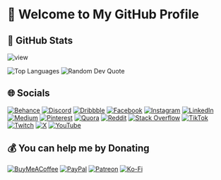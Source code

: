 # 🌟 Welcome to My GitHub Profile

## 🚀 GitHub Stats

![view](https://visitcount.itsvg.in/api?id=hsnlfi&icon=5&color=10)

![Top Languages](https://github-readme-stats.vercel.app/api/top-langs/?username=hsnlfi&theme=radical&hide_border=false&include_all_commits=false&count_private=true&layout=compact)
![Random Dev Quote](https://quotes-github-readme.vercel.app/api?type=horizontal&theme=radical)

<!--
![Top Contributed Repo](https://github-contributor-stats.vercel.app/api?username=hsnlfi&limit=1&theme=radical&combine_all_yearly_contributions=true)
![GitHub Stats](https://github-readme-stats.vercel.app/api?username=hsnlfi&theme=radical&hide_border=false&include_all_commits=false&count_private=true)
![GitHub Streak](https://github-readme-streak-stats.herokuapp.com/?user=hsnlfi&theme=radical&hide_border=false)
-->

## 🌐 Socials

[![Behance](https://img.shields.io/badge/Behance-1769ff?logo=behance&logoColor=white)](https://behance.net/hsnlfi) 
[![Discord](https://img.shields.io/badge/Discord-%237289DA.svg?logo=discord&logoColor=white)](https://discord.gg/hsnlfi)
[![Dribbble](https://img.shields.io/badge/Dribbble-%23EA4C3A.svg?logo=dribbble&logoColor=white)](https://dribbble.com/yourprofile)
[![Facebook](https://img.shields.io/badge/Facebook-%231877F2.svg?logo=Facebook&logoColor=white)](https://facebook.com/hsnlfi) 
[![Instagram](https://img.shields.io/badge/Instagram-%23E4405F.svg?logo=Instagram&logoColor=white)](https://instagram.com/hsnlfi) 
[![LinkedIn](https://img.shields.io/badge/LinkedIn-%230077B5.svg?logo=linkedin&logoColor=white)](https://linkedin.com/in/hsnlfi) 
[![Medium](https://img.shields.io/badge/Medium-12100E?logo=medium&logoColor=white)](https://medium.com/@hsnlfi) 
[![Pinterest](https://img.shields.io/badge/Pinterest-%23E60023.svg?logo=Pinterest&logoColor=white)](https://pinterest.com/hsnlfi) 
[![Quora](https://img.shields.io/badge/Quora-%23B92B27.svg?logo=Quora&logoColor=white)](https://quora.com/profile/hsnlfi) 
[![Reddit](https://img.shields.io/badge/Reddit-%23FF4500.svg?logo=Reddit&logoColor=white)](https://reddit.com/user/hsnlfi) 
[![Stack Overflow](https://img.shields.io/badge/-Stackoverflow-FE7A16?logo=stack-overflow&logoColor=white)](https://stackoverflow.com/users/hsnlfi) 
[![TikTok](https://img.shields.io/badge/TikTok-%23000000.svg?logo=TikTok&logoColor=white)](https://tiktok.com/@hsnlfi) 
[![Twitch](https://img.shields.io/badge/Twitch-%239146FF.svg?logo=Twitch&logoColor=white)](https://twitch.tv/hsnlfi) 
[![X](https://img.shields.io/badge/X-black.svg?logo=X&logoColor=white)](https://x.com/hsnlfi) 
[![YouTube](https://img.shields.io/badge/YouTube-%23FF0000.svg?logo=YouTube&logoColor=white)](https://youtube.com/@hsnlfi) 
<!--
## 💻 Tech Stack

### Languages & Markup

![JavaScript](https://img.shields.io/badge/javascript-%23323330.svg?style=for-the-badge&logo=javascript&logoColor=%23F7DF1E) 
![TypeScript](https://img.shields.io/badge/typescript-%23007ACC.svg?style=for-the-badge&logo=typescript&logoColor=white) 
![HTML5](https://img.shields.io/badge/html5-%23E34F26.svg?style=for-the-badge&logo=html5&logoColor=white) 
![CSS3](https://img.shields.io/badge/css3-%231572B6.svg?style=for-the-badge&logo=css3&logoColor=white) 
![Markdown](https://img.shields.io/badge/markdown-%23000000.svg?style=for-the-badge&logo=markdown&logoColor=white) 
![YAML](https://img.shields.io/badge/yaml-%23ffffff.svg?style=for-the-badge&logo=yaml&logoColor=151515)

### Frontend Frameworks & Tools

![React](https://img.shields.io/badge/react-%2320232a.svg?style=for-the-badge&logo=react&logoColor=%2361DAFB) 
![Next JS](https://img.shields.io/badge/Next-black?style=for-the-badge&logo=next.js&logoColor=white) 
![Astro](https://img.shields.io/badge/astro-%232C2052.svg?style=for-the-badge&logo=astro&logoColor=white) 
![Storybook](https://img.shields.io/badge/-Storybook-FF4785?style=for-the-badge&logo=storybook&logoColor=white)

### Backend & Databases

![NodeJS](https://img.shields.io/badge/node.js-6DA55F?style=for-the-badge&logo=node.js&logoColor=white) 
![Express.js](https://img.shields.io/badge/express.js-%23404d59.svg?style=for-the-badge&logo=express&logoColor=%2361DAFB) 
![Apollo-GraphQL](https://img.shields.io/badge/-ApolloGraphQL-311C87?style=for-the-badge&logo=apollo-graphql) 
![Prisma](https://img.shields.io/badge/Prisma-3982CE?style=for-the-badge&logo=Prisma&logoColor=white) 
![Sequelize](https://img.shields.io/badge/Sequelize-52B0E7?style=for-the-badge&logo=Sequelize&logoColor=white) 
![MongoDB](https://img.shields.io/badge/MongoDB-%234ea94b.svg?style=for-the-badge&logo=mongodb&logoColor=white) 
![MySQL](https://img.shields.io/badge/mysql-4479A1.svg?style=for-the-badge&logo=mysql&logoColor=white) 
![Postgres](https://img.shields.io/badge/postgres-%23316192.svg?style=for-the-badge&logo=postgresql&logoColor=white) 
![Redis](https://img.shields.io/badge/redis-%23DD0031.svg?style=for-the-badge&logo=redis&logoColor=white)

### DevOps & Hosting

![Netlify](https://img.shields.io/badge/netlify-%23000000.svg?style=for-the-badge&logo=netlify&logoColor=#00C7B7) 
![Heroku](https://img.shields.io/badge/heroku-%23430098.svg?style=for-the-badge&logo=heroku&logoColor=white) 
![Vercel](https://img.shields.io/badge/vercel-%23000000.svg?style=for-the-badge&logo=vercel&logoColor=white) 
![GithubPages](https://img.shields.io/badge/github%20pages-121013?style=for-the-badge&logo=github&logoColor=white) 
![Nginx](https://img.shields.io/badge/nginx-%23009639.svg?style=for-the-badge&logo=nginx&logoColor=white) 
![Apache](https://img.shields.io/badge/apache-%23D42029.svg?style=for-the-badge&logo=apache&logoColor=white) 
![Docker](https://img.shields.io/badge/docker-%230db7ed.svg?style=for-the-badge&logo=docker&logoColor=white)

### Tools & Utilities

![GitHub](https://img.shields.io/badge/github-%23121011.svg?style=for-the-badge&logo=github&logoColor=white) 
![GitHub Actions](https://img.shields.io/badge/github%20actions-%232671E5.svg?style=for-the-badge&logo=githubactions&logoColor=white) 
![ESLint](https://img.shields.io/badge/ESLint-4B3263?style=for-the-badge&logo=eslint&logoColor=white) 
![Jira](https://img.shields.io/badge/jira-%230A0FFF.svg?style=for-the-badge&logo=jira&logoColor=white) 
![Notion](https://img.shields.io/badge/notion-000000.svg?style=for-the-badge&logo=notion&logoColor=white) 
![Figma](https://img.shields.io/badge/figma-%23F24E1E.svg?style=for-the-badge&logo=figma&logoColor=white) 
![Postman](https://img.shields.io/badge/postman-%23FF6C37.svg?style=for-the-badge&logo=postman&logoColor=white) 
![Zapier](https://img.shields.io/badge/zapier-%23FF4A2E.svg?style=for-the-badge&logo=zapier&logoColor=white) 

### Frameworks

![Express.js](https://img.shields.io/badge/express.js-%23404d59.svg?style=for-the-badge&logo=express&logoColor=%2361DAFB) 
![Spring](https://img.shields.io/badge/spring-%236DB33F.svg?style=for-the-badge&logo=spring&logoColor=white) 
![Flask](https://img.shields.io/badge/flask-%230496A1.svg?style=for-the-badge&logo=flask&logoColor=white) 
![Django](https://img.shields.io/badge/django-%23092e20.svg?style=for-the-badge&logo=django&logoColor=white)

## 📜 Certifications

[![Fundamentals of Project Planning and Management](https://img.shields.io/badge/Fundamentals%20of%20Project%20Planning%20and%20Management-4A90E2?logo=coursera&logoColor=white)](https://www.coursera.org/account/accomplishments/certificate/6C2WQJ6PTPC6) 
[![Google Analytics for Beginners](https://img.shields.io/badge/Google%20Analytics%20for%20Beginners-FBB034?logo=googleanalytics&logoColor=white)](https://analytics.google.com/analytics/academy/course/6) 
[![Machine Learning Foundations](https://img.shields.io/badge/Machine%20Learning%20Foundations-FBB034?logo=coursera&logoColor=white)](https://www.coursera.org/account/accomplishments/certificate/5D4NUZ8BXUAA)

## 📚 Libraries & Frameworks

[![D3.js](https://img.shields.io/badge/D3.js-F9A825?logo=d3dotjs&logoColor=white)](https://d3js.org/) 
[![Three.js](https://img.shields.io/badge/Three.js-000000?logo=three.js&logoColor=white)](https://threejs.org/) 
[![Express.js](https://img.shields.io/badge/Express.js-000000?logo=express&logoColor=white)](https://expressjs.com/) 
[![Next.js](https://img.shields.io/badge/Next.js-000000?logo=next.js&logoColor=white)](https://nextjs.org/) 
[![Tailwind CSS](https://img.shields.io/badge/Tailwind%20CSS-38B2AC?logo=tailwindcss&logoColor=white)](https://tailwindcss.com/) 
[![Material UI](https://img.shields.io/badge/Material%20UI-007FFF?logo=mui&logoColor=white)](https://mui.com/) 
[![Bootstrap](https://img.shields.io/badge/Bootstrap-563D7C?logo=bootstrap&logoColor=white)](https://getbootstrap.com/)
-->
## 💰 You can help me by Donating

[![BuyMeACoffee](https://img.shields.io/badge/Buy%20Me%20a%20Coffee-ffdd00?style=for-the-badge&logo=buy-me-a-coffee&logoColor=black)](https://buymeacoffee.com/hsnlfi) 
[![PayPal](https://img.shields.io/badge/PayPal-00457C?style=for-the-badge&logo=paypal&logoColor=white)](https://paypal.me/hsnlfi) 
[![Patreon](https://img.shields.io/badge/Patreon-F96854?style=for-the-badge&logo=patreon&logoColor=white)](https://patreon.com/hsnlfi) 
[![Ko-Fi](https://img.shields.io/badge/Ko--fi-F16061?style=for-the-badge&logo=ko-fi&logoColor=white)](https://ko-fi.com/hsnlfi) 
